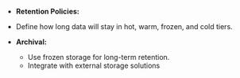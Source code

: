 - **Retention Policies:** 
 - Define how long data will stay in hot, warm, frozen, and cold tiers.

- **Archival:**
  - Use frozen storage for long-term retention.
  - Integrate with external storage solutions 
